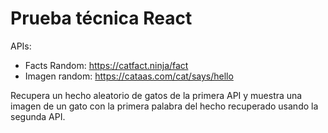# Prueba técnica React 

APIs: 
 - Facts Random: https://catfact.ninja/fact
 - Imagen random: https://cataas.com/cat/says/hello

 Recupera un hecho aleatorio de gatos de la primera API y muestra una imagen de un gato con la primera palabra del hecho recuperado usando la segunda API.

